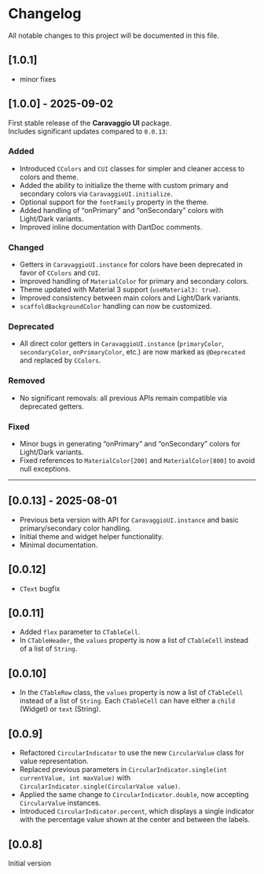 # Changelog

All notable changes to this project will be documented in this file.  

## [1.0.1]

- minor fixes

## [1.0.0] - 2025-09-02
First stable release of the **Caravaggio UI** package.  
Includes significant updates compared to `0.0.13`:

### Added
- Introduced `CColors` and `CUI` classes for simpler and cleaner access to colors and theme.
- Added the ability to initialize the theme with custom primary and secondary colors via `CaravaggioUI.initialize`.
- Optional support for the `fontFamily` property in the theme.
- Added handling of “onPrimary” and “onSecondary” colors with Light/Dark variants.
- Improved inline documentation with DartDoc comments.

### Changed
- Getters in `CaravaggioUI.instance` for colors have been deprecated in favor of `CColors` and `CUI`.
- Improved handling of `MaterialColor` for primary and secondary colors.
- Theme updated with Material 3 support (`useMaterial3: true`).
- Improved consistency between main colors and Light/Dark variants.
- `scaffoldBackgroundColor` handling can now be customized.

### Deprecated
- All direct color getters in `CaravaggioUI.instance` (`primaryColor`, `secondaryColor`, `onPrimaryColor`, etc.) are now marked as `@Deprecated` and replaced by `CColors`.

### Removed
- No significant removals: all previous APIs remain compatible via deprecated getters.

### Fixed
- Minor bugs in generating “onPrimary” and “onSecondary” colors for Light/Dark variants.
- Fixed references to `MaterialColor[200]` and `MaterialColor[800]` to avoid null exceptions.

---

## [0.0.13] - 2025-08-01
- Previous beta version with API for `CaravaggioUI.instance` and basic primary/secondary color handling.
- Initial theme and widget helper functionality.
- Minimal documentation.

## [0.0.12]

- `CText` bugfix

## [0.0.11]

- Added `flex` parameter to `CTableCell`.
- In `CTableHeader`, the `values` property is now a list of `CTableCell` instead of a list of `String`.

## [0.0.10]

- In the `CTableRow` class, the `values` property is now a list of `CTableCell` instead of a list of `String`. Each `CTableCell` can have either a `child` (Widget) or `text` (String).

## [0.0.9]

- Refactored `CircularIndicator` to use the new `CircularValue` class for value representation.
- Replaced previous parameters in `CircularIndicator.single(int currentValue, int maxValue)` with `CircularIndicator.single(CircularValue value)`.
- Applied the same change to `CircularIndicator.double`, now accepting `CircularValue` instances.
- Introduced `CircularIndicator.percent`, which displays a single indicator with the percentage value shown at the center and between the labels.

## [0.0.8]

Initial version
